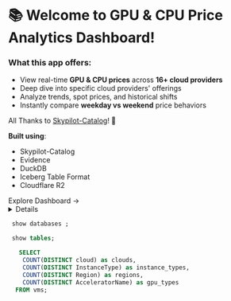 # 📚 Welcome to GPU & CPU Price Analytics Dashboard!

### What this app offers:
- View real-time **GPU & CPU prices** across **16+ cloud providers**
- Deep dive into specific cloud providers' offerings
- Analyze trends, spot prices, and historical shifts
- Instantly compare **weekday vs weekend** price behaviors

All Thanks to [Skypilot-Catalog](https://github.com/skypilot-org/skypilot-catalog)! 🚀 

**Built using**:
- Skypilot-Catalog
- Evidence
- DuckDB
- Iceberg Table Format
- Cloudflare R2

<Link href="/dashboard">Explore Dashboard →</Link>
<Details title='How to edit this page'>

  This page can be found in your project at `/pages/index.md`. Make a change to the markdown file and save it to see the change take effect in your browser.
</Details>

```sql categories
 show databases ;
```

```sql ttt
 show tables;
```


```sql global_kpis
   SELECT
    COUNT(DISTINCT cloud) as clouds,
    COUNT(DISTINCT InstanceType) as instance_types,
    COUNT(DISTINCT Region) as regions,
    COUNT(DISTINCT AcceleratorName) as gpu_types
  FROM vms;
```
